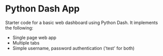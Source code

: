 # Python Dash App

Starter code for a basic web dashboard using Python Dash. It implements the following:

* Single page web app
* Multiple tabs
* Simple username, password authentication ('test' for both)